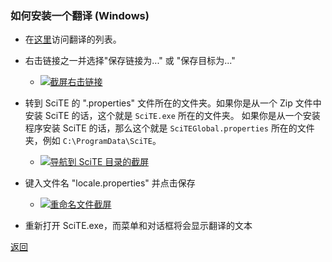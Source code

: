 
<a name="how_to_install_translation_win"></a>
### 如何安装一个翻译 (Windows)

* 在[这里](translations_list.md)访问翻译的列表。

* 右击链接之一并选择"保存链接为..." 或 "保存目标为..."

    - <a href="#">![截屏右击链接](https://raw.githubusercontent.com/moltenform/scite-files/master/files/translations_install_win_right.png)</a>

* 转到 SciTE 的 ".properties" 文件所在的文件夹。如果你是从一个 Zip 文件中安装 SciTE 的话，这个就是 `SciTE.exe` 所在的文件夹。 如果你是从一个安装程序安装 SciTE 的话，那么这个就是 `SciTEGlobal.properties` 所在的文件夹，例如 `C:\ProgramData\SciTE`。

    - <a href="#">![导航到 SciTE 目录的截屏](https://raw.githubusercontent.com/moltenform/scite-files/master/files/translations_install_win_path.png)</a>

* 键入文件名 "locale.properties" 并点击保存

    - <a href="#">![重命名文件截屏](https://raw.githubusercontent.com/moltenform/scite-files/master/files/translations_install_win_rename.png)</a>

* 重新打开 SciTE.exe，而菜单和对话框将会显示翻译的文本

[返回](translations.md)
